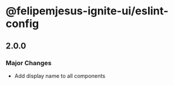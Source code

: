 # @felipemjesus-ignite-ui/eslint-config

## 2.0.0

### Major Changes

- Add display name to all components
